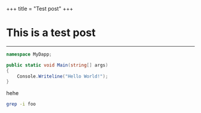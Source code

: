 +++
title = "Test post"
+++

# This is a test post

---

```csharp
namespace MyDapp;

public static void Main(string[] args)
{
    Console.Writeline("Hello World!");
}
```

hehe

```bash
grep -i foo
```

